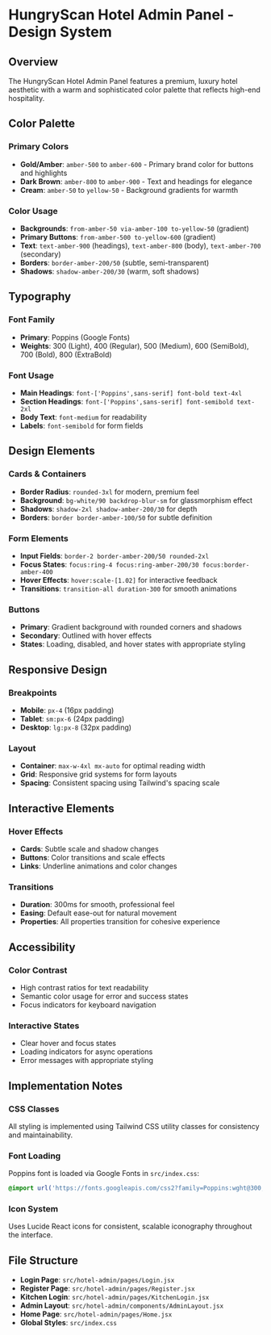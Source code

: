 # HungryScan Hotel Admin Panel - Design System

## Overview
The HungryScan Hotel Admin Panel features a premium, luxury hotel aesthetic with a warm and sophisticated color palette that reflects high-end hospitality.

## Color Palette

### Primary Colors
- **Gold/Amber**: `amber-500` to `amber-600` - Primary brand color for buttons and highlights
- **Dark Brown**: `amber-800` to `amber-900` - Text and headings for elegance
- **Cream**: `amber-50` to `yellow-50` - Background gradients for warmth

### Color Usage
- **Backgrounds**: `from-amber-50 via-amber-100 to-yellow-50` (gradient)
- **Primary Buttons**: `from-amber-500 to-yellow-600` (gradient)
- **Text**: `text-amber-900` (headings), `text-amber-800` (body), `text-amber-700` (secondary)
- **Borders**: `border-amber-200/50` (subtle, semi-transparent)
- **Shadows**: `shadow-amber-200/30` (warm, soft shadows)

## Typography

### Font Family
- **Primary**: Poppins (Google Fonts)
- **Weights**: 300 (Light), 400 (Regular), 500 (Medium), 600 (SemiBold), 700 (Bold), 800 (ExtraBold)

### Font Usage
- **Main Headings**: `font-['Poppins',sans-serif] font-bold text-4xl`
- **Section Headings**: `font-['Poppins',sans-serif] font-semibold text-2xl`
- **Body Text**: `font-medium` for readability
- **Labels**: `font-semibold` for form fields

## Design Elements

### Cards & Containers
- **Border Radius**: `rounded-3xl` for modern, premium feel
- **Background**: `bg-white/90 backdrop-blur-sm` for glassmorphism effect
- **Shadows**: `shadow-2xl shadow-amber-200/30` for depth
- **Borders**: `border border-amber-100/50` for subtle definition

### Form Elements
- **Input Fields**: `border-2 border-amber-200/50 rounded-2xl`
- **Focus States**: `focus:ring-4 focus:ring-amber-200/30 focus:border-amber-400`
- **Hover Effects**: `hover:scale-[1.02]` for interactive feedback
- **Transitions**: `transition-all duration-300` for smooth animations

### Buttons
- **Primary**: Gradient background with rounded corners and shadows
- **Secondary**: Outlined with hover effects
- **States**: Loading, disabled, and hover states with appropriate styling

## Responsive Design

### Breakpoints
- **Mobile**: `px-4` (16px padding)
- **Tablet**: `sm:px-6` (24px padding)
- **Desktop**: `lg:px-8` (32px padding)

### Layout
- **Container**: `max-w-4xl mx-auto` for optimal reading width
- **Grid**: Responsive grid systems for form layouts
- **Spacing**: Consistent spacing using Tailwind's spacing scale

## Interactive Elements

### Hover Effects
- **Cards**: Subtle scale and shadow changes
- **Buttons**: Color transitions and scale effects
- **Links**: Underline animations and color changes

### Transitions
- **Duration**: 300ms for smooth, professional feel
- **Easing**: Default ease-out for natural movement
- **Properties**: All properties transition for cohesive experience

## Accessibility

### Color Contrast
- High contrast ratios for text readability
- Semantic color usage for error and success states
- Focus indicators for keyboard navigation

### Interactive States
- Clear hover and focus states
- Loading indicators for async operations
- Error messages with appropriate styling

## Implementation Notes

### CSS Classes
All styling is implemented using Tailwind CSS utility classes for consistency and maintainability.

### Font Loading
Poppins font is loaded via Google Fonts in `src/index.css`:
```css
@import url('https://fonts.googleapis.com/css2?family=Poppins:wght@300;400;500;600;700;800&display=swap');
```

### Icon System
Uses Lucide React icons for consistent, scalable iconography throughout the interface.

## File Structure
- **Login Page**: `src/hotel-admin/pages/Login.jsx`
- **Register Page**: `src/hotel-admin/pages/Register.jsx`
- **Kitchen Login**: `src/hotel-admin/pages/KitchenLogin.jsx`
- **Admin Layout**: `src/hotel-admin/components/AdminLayout.jsx`
- **Home Page**: `src/hotel-admin/pages/Home.jsx`
- **Global Styles**: `src/index.css`

